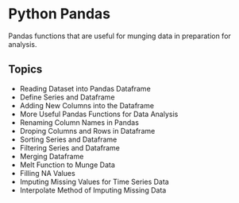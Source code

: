 # Python Pandas

Pandas functions that are useful for munging data in preparation for analysis.

## Topics

*  Reading Dataset into Pandas Dataframe
*  Define Series and Dataframe
*  Adding New Columns into the Dataframe
*  More Useful Pandas Functions for Data Analysis
*  Renaming Column Names in Pandas
*  Droping Columns and Rows in Dataframe
*  Sorting Series and Dataframe
*  Filtering Series and Dataframe
*  Merging Dataframe
*  Melt Function to Munge Data
*  Filling NA Values
*  Imputing Missing Values for Time Series Data
*  Interpolate Method of Imputing Missing Data